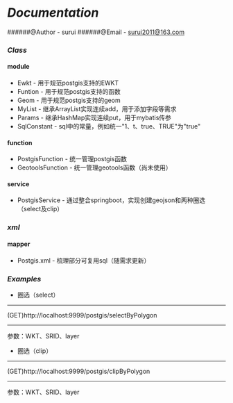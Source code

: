 _Documentation_
=
######@Author - surui
######@Email - surui2011@163.com
### *Class*
#### module
* Ewkt - 用于规范postgis支持的EWKT
* Funtion - 用于规范postgis支持的函数
* Geom - 用于规范postgis支持的geom
* MyList - 继承ArrayList实现连续add，用于添加字段等需求
* Params - 继承HashMap实现连续put，用于mybatis传参
* SqlConstant - sql中的常量，例如统一"1、t、true、TRUE"为"true"
#### function
* PostgisFunction - 统一管理postgis函数
* GeotoolsFunction - 统一管理geotools函数（尚未使用）
#### service
* PostgisService - 通过整合springboot，实现创建geojson和两种圈选（select及clip）
### *xml*
#### mapper
* Postgis.xml - 梳理部分可复用sql（随需求更新）

### *Examples*
* 圈选（select）
***
(GET)http://localhost:9999/postgis/selectByPolygon
***
参数：WKT、SRID、layer
* 圈选（clip）
***
(GET)http://localhost:9999/postgis/clipByPolygon
***
参数：WKT、SRID、layer